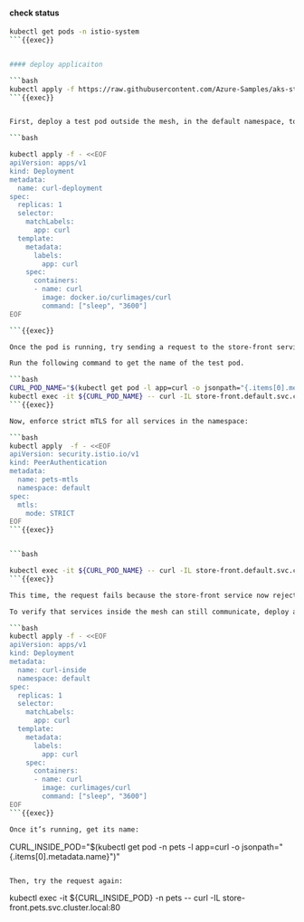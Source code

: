 



#### check status

```bash
kubectl get pods -n istio-system
```{{exec}}


#### deploy applicaiton

```bash
kubectl apply -f https://raw.githubusercontent.com/Azure-Samples/aks-store-demo/refs/heads/main/aks-store-quickstart.yaml
```{{exec}}


First, deploy a test pod outside the mesh, in the default namespace, to simulate an external client:

```bash

kubectl apply -f - <<EOF
apiVersion: apps/v1
kind: Deployment
metadata:
  name: curl-deployment
spec:
  replicas: 1
  selector:
    matchLabels:
      app: curl
  template:
    metadata:
      labels:
        app: curl
    spec:
      containers:
      - name: curl
        image: docker.io/curlimages/curl
        command: ["sleep", "3600"]
EOF

```{{exec}}

Once the pod is running, try sending a request to the store-front service:

Run the following command to get the name of the test pod.

```bash
CURL_POD_NAME="$(kubectl get pod -l app=curl -o jsonpath="{.items[0].metadata.name}")"
kubectl exec -it ${CURL_POD_NAME} -- curl -IL store-front.default.svc.cluster.local:80
```{{exec}}

Now, enforce strict mTLS for all services in the namespace:

```bash
kubectl apply  -f - <<EOF
apiVersion: security.istio.io/v1
kind: PeerAuthentication
metadata:
  name: pets-mtls
  namespace: default
spec:
  mtls:
    mode: STRICT
EOF
```{{exec}}


```bash

kubectl exec -it ${CURL_POD_NAME} -- curl -IL store-front.default.svc.cluster.local:80
```{{exec}}

This time, the request fails because the store-front service now rejects plaintext connections.

To verify that services inside the mesh can still communicate, deploy a test pod inside the namespace:

```bash
kubectl apply -f - <<EOF
apiVersion: apps/v1
kind: Deployment
metadata:
  name: curl-inside
  namespace: default
spec:
  replicas: 1
  selector:
    matchLabels:
      app: curl
  template:
    metadata:
      labels:
        app: curl
    spec:
      containers:
      - name: curl
        image: curlimages/curl
        command: ["sleep", "3600"]
EOF
```{{exec}}

Once it’s running, get its name:

``` 
CURL_INSIDE_POD="$(kubectl get pod -n pets -l app=curl -o jsonpath="{.items[0].metadata.name}")"
```{{exec}}

Then, try the request again:

```
kubectl exec -it ${CURL_INSIDE_POD} -n pets -- curl -IL store-front.pets.svc.cluster.local:80

```{{exec}}